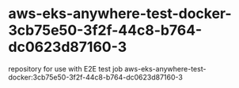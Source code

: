 # aws-eks-anywhere-test-docker-3cb75e50-3f2f-44c8-b764-dc0623d87160-3
repository for use with E2E test job aws-eks-anywhere-test-docker:3cb75e50-3f2f-44c8-b764-dc0623d87160-3
